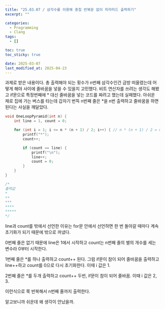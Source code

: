 ```yaml
---
title: "25.03.07 / 삼각수를 이용해 중첩 반복문 없이 피라미드 출력하기"
excerpt: ""

categories:
  - Programming
  - Clang
tags:
  - []

toc: true
toc_sticky: true

date: 2025-03-07
last_modified_at: 2025-04-23
---
```


과제로 받은 내용이다. 총 출력해야 되는 횟수가 n번째 삼각수인건 금방 떠올렸는데 어떻게 해야 사이에 줄바꿈을 넣을 수 있을지 고민했다. 비트 연산자를 쓰려는 생각도 해봤고 if문으로 특정번째에 \* 대신 줄바꿈을 넣는 코드를 짜려고 했는데 실패했다. 아쉬운 채로 집에 가는 버스를 타는데 갑자기 번뜩 n번째 줄은 \*을 n번 출력하고 줄바꿈을 하면 된다는 사실을 깨달았다.

```c
void OneLoopPyramid(int n) {
    int line = 1, count = 0;

    for (int i = 1; i <= n * (n + 1) / 2; i++) { // n * (n + 1) / 2 = n번째 삼각수를 구하는 방법
        printf("*");
        count++;

        if (count == line) {
            printf("\n");
            line++;
            count = 0;
        }
    }
}

/*
출력값
*
**
***
****
*****
*/
```

line과 count를 밖에서 선언한 이유는 for문 안에서 선언하면 한 번 돌아갈 때마다 계속 초기화가 되기 때문에 밖으로 꺼냈다.

0번째 줄은 없기 때문에 line은 1에서 시작하고 count는 n번째 줄의 별의 개수를 세는 변수라 0부터 시작한다.

1번째 줄은 \*를 하나 출력하고 count++ 된다. 그럼 if문이 참이 되어 줄바꿈을 출력하고 line++하고 count를 0으로 다시 초기화한다. 이때 i 값은 1.

2번째 줄은 \*를 두개 출력하고 count++ 두번, if문이 참이 되어 줄바꿈. 이때 i 값은 2, 3.

이런식으로 쭉 반복해서 n번째 줄까지 출력한다.

알고보니까 쉬운데 왜 생각이 안났을까.
